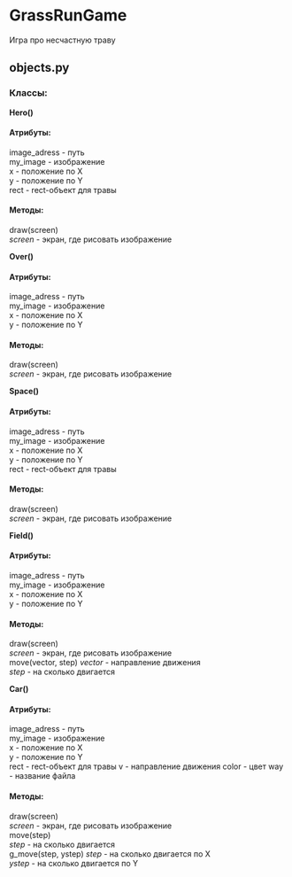 # GrassRunGame  
Игра про несчастную траву 


## objects.py  
### Классы:  
**Hero()**  
#### Атрибуты:  
image_adress - путь  
my_image - изображение  
x - положение по Х  
y - положение по Y  
rect - rect-объект для травы
#### Методы:  
draw(screen)  
*screen* - экран, где рисовать изображение  
  
**Over()**  
#### Атрибуты:  
image_adress - путь  
my_image - изображение  
x - положение по Х  
y - положение по Y  
#### Методы:  
draw(screen)  
*screen* - экран, где рисовать изображение  
   
**Space()**    
#### Атрибуты:   
image_adress - путь   
my_image - изображение   
x - положение по Х   
y - положение по Y  
rect - rect-объект для травы   
#### Методы:  
draw(screen)  
*screen* - экран, где рисовать изображение  
  
**Field()**  
#### Атрибуты:  
image_adress - путь  
my_image - изображение  
x - положение по Х  
y - положение по Y  
#### Методы:  
draw(screen)  
*screen* - экран, где рисовать изображение  
move(vector, step) 
*vector* -  направление движения  
*step* - на сколько двигается  

**Car()**  
#### Атрибуты:  
image_adress - путь  
my_image - изображение  
x - положение по Х  
y - положение по Y  
rect - rect-объект для травы
v - направление движения
color - цвет
way - название файла
#### Методы:  
draw(screen)  
*screen* - экран, где рисовать изображение  
move(step)  
*step* - на сколько двигается  
g_move(step, ystep) 
*step* - на сколько двигается по X  
*ystep* - на сколько двигается по Y  
